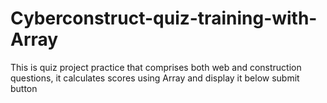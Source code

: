 # Cyberconstruct-quiz-training-with-Array
This is quiz project practice that comprises both web and construction questions, it calculates scores using Array and display it below submit button
